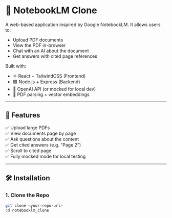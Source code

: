 # 🧠 NotebookLM Clone

A web-based application inspired by Google NotebookLM. It allows users to:

- Upload PDF documents
- View the PDF in-browser
- Chat with an AI about the document
- Get answers with cited page references

Built with:

- ⚛️ React + TailwindCSS (Frontend)
- 🟩 Node.js + Express (Backend)
- 🤖 OpenAI API (or mocked for local dev)
- 📄 PDF parsing + vector embeddings

---

## 🚀 Features

✅ Upload large PDFs  
✅ View documents page by page  
✅ Ask questions about the content  
✅ Get cited answers (e.g. “Page 2”)  
✅ Scroll to cited page  
✅ Fully mocked mode for local testing

---

## 🛠️ Installation

### 1. Clone the Repo

```bash
git clone <your-repo-url>
cd notebooklm_clone
```
